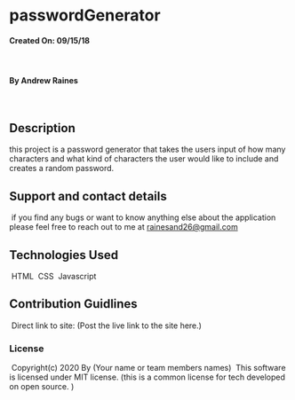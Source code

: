 # passwordGenerator

#### Created On: 09/15/18
​
#### By Andrew Raines
​
## Description
this project is a password generator that takes the users input of how many characters and what kind of characters the user would like to include and creates a random password.
## Support and contact details
​
if you find any bugs or want to know anything else about the application please feel free to reach out to me at
rainesand26@gmail.com
​
## Technologies Used
​
HTML
​
CSS
​
Javascript
​
## Contribution Guidlines 
​
Direct link to site:
(Post the live link to the site here.)
​
### License
​
Copyright(c) 2020 By (Your name or team members names)
​
This software is licensed under MIT license.
(this is a common license for tech developed on open source. )
